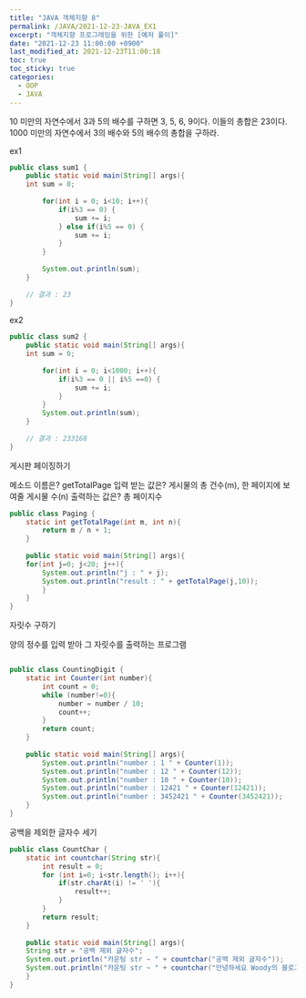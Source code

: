 ```yaml
---
title: "JAVA 객체지향 8"
permalink: /JAVA/2021-12-23-JAVA_EX1
excerpt: "객체지향 프로그래밍을 위한 [예저 풀이]"
date: "2021-12-23 11:00:00 +0900"
last_modified_at: 2021-12-23T11:00:18
toc: true
toc_sticky: true
categories:
  - OOP
  - JAVA
---
```


10 미만의 자연수에서 3과 5의 배수를 구하면 3, 5, 6, 9이다. 이들의 총합은 23이다.
1000 미만의 자연수에서 3의 배수와 5의 배수의 총합을 구하라.


ex1
```java
public class sum1 {	
	public static void main(String[] args){
	int sum = 0;
	
		for(int i = 0; i<10; i++){
			if(i%3 == 0) {
				sum += i;
			} else if(i%5 == 0) {
				sum += i;
			}
		}
		
		System.out.println(sum);
	}
	
	// 결과 : 23
}
```

ex2
```java
public class sum2 {	
	public static void main(String[] args){
	int sum = 0;
	
		for(int i = 0; i<1000; i++){
			if(i%3 == 0 || i%5 ==0) {
				sum += i;
			}
		}
		System.out.println(sum);
	}
	
	// 결과 : 233168 
}
```

게시판 페이징하기

메소드 이름은? getTotalPage
입력 받는 값은? 게시물의 총 건수(m), 한 페이지에 보여줄 게시물 수(n)
출력하는 값은? 총 페이지수

```java
public class Paging {
	static int getTotalPage(int m, int n){
		return m / n + 1;
	}
	
	public static void main(String[] args){ 
	for(int j=0; j<20; j++){
		System.out.println("j : " + j);
		System.out.println("result : " + getTotalPage(j,10));
		}
	}
}
```

자릿수 구하기

양의 정수를 입력 받아 그 자릿수를 출력하는 프로그램

```java

public class CountingDigit {
	static int Counter(int number){
		int count = 0;
		while (number!=0){
			number = number / 10;
			count++;			
		}
		return count;
	}	
	
	public static void main(String[] args){
		System.out.println("number : 1 " + Counter(1));
		System.out.println("number : 12 " + Counter(12));
		System.out.println("number : 10 " + Counter(10));
		System.out.println("number : 12421 " + Counter(12421));	
		System.out.println("number : 3452421 " + Counter(3452421));
	}
}
```

공백을 제외한 글자수 세기


```java
public class CountChar {
	static int countchar(String str){
		int result = 0;
		for (int i=0; i<str.length(); i++){
			if(str.charAt(i) != ' '){
				result++;
			}
		}
		return result;
	}
		
	public static void main(String[] args){
	String str = "공백 제외 글자수";
	System.out.println("카운팅 str ~ " + countchar("공백 제외 글자수"));
	System.out.println("카운팅 str ~ " + countchar("안녕하세요 Woody의 블로그입니다. _ ."));
	}
}
```